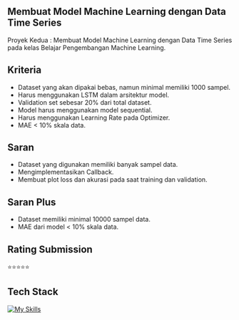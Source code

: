## Membuat Model Machine Learning dengan Data Time Series
Proyek Kedua : Membuat Model Machine Learning dengan Data Time Series pada kelas Belajar Pengembangan Machine Learning.

## Kriteria
- Dataset yang akan dipakai bebas, namun minimal memiliki 1000 sampel.
- Harus menggunakan LSTM dalam arsitektur model.
- Validation set sebesar 20% dari total dataset.
- Model harus menggunakan model sequential.
- Harus menggunakan Learning Rate pada Optimizer.
- MAE < 10% skala data.

## Saran
- Dataset yang digunakan memiliki banyak sampel data.
- Mengimplementasikan Callback.
- Membuat plot loss dan akurasi pada saat training dan validation.

## Saran Plus
- Dataset memiliki minimal 10000 sampel data.
- MAE dari model < 10% skala data.

## Rating Submission
⭐⭐⭐⭐⭐

## Tech Stack
[![My Skills](https://skillicons.dev/icons?i=python)](https://github.com/takasicode/ml-data-time-series)
